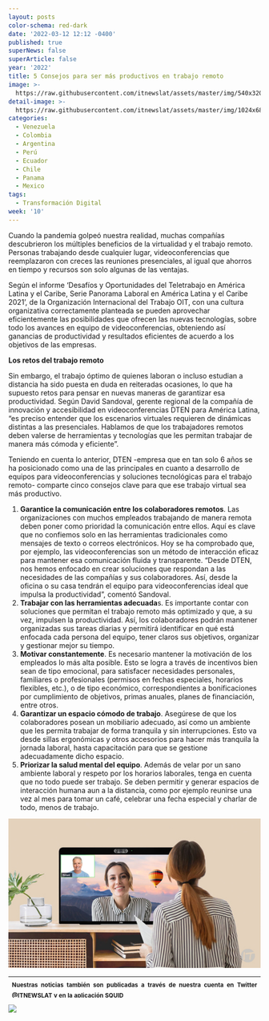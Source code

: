 ```yaml
---
layout: posts
color-schema: red-dark
date: '2022-03-12 12:12 -0400'
published: true
superNews: false
superArticle: false
year: '2022'
title: 5 Consejos para ser más productivos en trabajo remoto
image: >-
  https://raw.githubusercontent.com/itnewslat/assets/master/img/540x320/ZOOM-trabajo-remoto-p.jpg
detail-image: >-
  https://raw.githubusercontent.com/itnewslat/assets/master/img/1024x680/ZOOM-trabajo-remoto-g.jpg
categories:
  - Venezuela
  - Colombia
  - Argentina
  - Perú
  - Ecuador
  - Chile
  - Panama
  - Mexico
tags:
  - Transformación Digital
week: '10'
---
```

Cuando la pandemia golpeó nuestra realidad, muchas compañías descubrieron los múltiples beneficios de la virtualidad y el trabajo remoto. Personas trabajando desde cualquier lugar, videoconferencias que reemplazaron con creces las reuniones presenciales, al igual que ahorros en tiempo y recursos son solo algunas de las ventajas.

Según el informe ‘Desafíos y Oportunidades del Teletrabajo en América Latina y el Caribe, Serie Panorama Laboral en América Latina y el Caribe 2021’, de la Organización Internacional del Trabajo OIT, con una cultura organizativa correctamente planteada se pueden aprovechar eficientemente las posibilidades que ofrecen las nuevas tecnologías, sobre todo los avances en equipo de videoconferencias, obteniendo así ganancias de productividad y resultados eficientes de acuerdo a los objetivos de las empresas. 

**Los retos del trabajo remoto**

Sin embargo, el trabajo óptimo de quienes laboran o incluso estudian a distancia ha sido puesta en duda en reiteradas ocasiones, lo que ha supuesto retos para pensar en nuevas maneras de garantizar esa productividad. Según David Sandoval, gerente regional de la compañía de innovación y accesibilidad en videoconferencias DTEN para América Latina, “es preciso entender que los escenarios virtuales requieren de dinámicas distintas a las presenciales. Hablamos de que los trabajadores remotos deben valerse de herramientas y tecnologías que les permitan trabajar de manera más cómoda y eficiente”.

Teniendo en cuenta lo anterior, DTEN -empresa que en tan solo 6 años se ha posicionado como una de las principales en cuanto a desarrollo de equipos para videoconferencias y soluciones tecnológicas para el trabajo remoto- comparte cinco consejos clave para que ese trabajo virtual sea más productivo.

1. **Garantice la comunicación entre los colaboradores remotos**. Las organizaciones con muchos empleados trabajando de manera remota deben poner como prioridad la comunicación entre ellos. Aquí es clave que no confiemos solo en las herramientas tradicionales como mensajes de texto o correos electrónicos. Hoy se ha comprobado que, por ejemplo, las videoconferencias son un método de interacción eficaz para mantener esa comunicación fluida y transparente. “Desde DTEN, nos hemos enfocado en crear soluciones que respondan a las necesidades de las compañías y sus colaboradores. Así, desde la oficina o su casa tendrán el equipo para videoconferencias ideal que impulsa la productividad”, comentó Sandoval.
2. **Trabajar con las herramientas adecuada**s. Es importante contar con soluciones que permitan el trabajo remoto más optimizado y que, a su vez, impulsen la productividad. Así, los colaboradores podrán mantener organizadas sus tareas diarias y permitirá identificar en qué está enfocada cada persona del equipo, tener claros sus objetivos, organizar y gestionar mejor su tiempo.
3. **Motivar constantemente**. Es necesario mantener la motivación de los empleados lo más alta posible. Esto se logra a través de incentivos bien sean de tipo emocional, para satisfacer necesidades personales, familiares o profesionales (permisos en fechas especiales, horarios flexibles, etc.), o de tipo económico, correspondientes a bonificaciones por cumplimiento de objetivos, primas anuales, planes de financiación, entre otros.
4. **Garantizar un espacio cómodo de trabajo**. Asegúrese de que los colaboradores posean un mobiliario adecuado, así como un ambiente que les permita trabajar de forma tranquila y sin interrupciones. Esto va desde sillas ergonómicas y otros accesorios para hacer más tranquila la jornada laboral, hasta capacitación para que se gestione adecuadamente dicho espacio. 
5. **Priorizar la salud mental del equipo**. Además de velar por un sano ambiente laboral y respeto por los horarios laborales, tenga en cuenta que no todo puede ser trabajo. Se deben permitir y generar espacios de interacción humana aun a la distancia, como por ejemplo reunirse una vez al mes para tomar un café, celebrar una fecha especial y charlar de todo, menos de trabajo.

![](https://raw.githubusercontent.com/itnewslat/assets/master/img/540x320/ZOOM-trabajo-remoto-p.jpg)

<table style="height: 42px;" width="569">
<tbody>
<tr>
<td style="text-align: justify;"><sub><strong>Nuestras noticias también son publicadas a través de nuestra cuenta en Twitter <a href="https://twitter.com/itnewslat?lang=es">@ITNEWSLAT</a> y en la aplicación <a href="https://squidapp.co/en/">SQUID</a></strong></sub></td>
</tr>
</tbody>
</table>

<img src="https://tracker.metricool.com/c3po.jpg?hash=56f88a41e39ab42c063cc51676587a04"/>